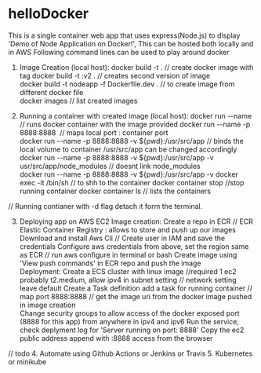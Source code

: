 # helloDocker
This is a single container web app that uses express(Node.js) to display 'Demo of Node Application on Docker!', This can be hosted both locally and in AWS 
Following command lines can be used to play around docker 
1. Image Creation (local host):
docker  build -t <image-name>  . // create docker image with tag
docker  build -t <image-name>:v2  . // creates second version of image  
docker build -t nodeapp -f Dockerfile.dev .  // to create image from different docker file  
docker images // list created images 

2. Running a container with created image (local host):
docker run --name <container name> <image name>  // runs docker container with the image provided 
docker run --name <container name> -p 8888:8888  <image name>  // maps local port : container port  
docker run --name <container name>  -p 8888:8888 -v ${pwd}:/usr/src/app <image-name>  // binds the local volume to container /usr/src/app can be changed accordingly 
docker run --name <container name> -p 8888:8888 -v ${pwd}:/usr/src/app  -v usr/src/app/node_modules <image-name>  // doesnt link node_modules  
docker run --name <container name> -p 8888:8888 -v ${pwd}:/usr/src/app -v  <image-name>
docker exec -it <container name>  /bin/sh  // to shh to the container 
docker container stop <container-name >  //stop running container 
docker container ls // lists the containers 

// Running contianer with -d flag detach it form the terminal.

3. Deploying app on AWS EC2 
Image creation:
Create a repo in ECR // ECR Elastic Container Registry : allows to store and push up our images 
Download and install Aws Cli // Create user in IAM and save the credentials
Configure aws credentials from above, set the region same as ECR  // run aws configure in terminal or bash
Create image using 'View push commands' in ECR repo and push the image  
Deployment: 
Create a ECS cluster with linux image //required 1 ec2 probably t2.medium, allow ipv4 in subnet setting // network setting leave default 
Create a Task definition add a task for running container // map port 8888:8888  // get the image uri from the docker image pushed in image creation  
Change security groups  to allow access of the docker exposed port (8888 for this app) from anywhere in ipv4 and ipv6
Run the service, check deplyment log for 'Server running on port: 8888'
Copy the ec2 public address append with :8888 access from the browser  

// todo 
4. Automate using Github Actions or Jenkins or Travis
5. Kubernetes or minikube 
